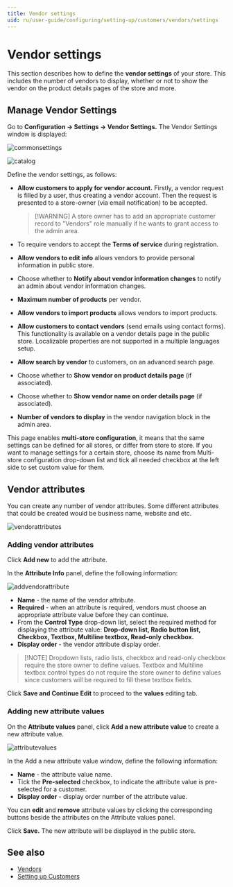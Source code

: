 ```yaml
---
title: Vendor settings
uid: ru/user-guide/configuring/setting-up/customers/vendors/settings
---
```


# Vendor settings

This section describes how to define the **vendor settings** of your store. This includes the number of vendors to display, whether or not to show the vendor on the product details pages of the store and more.

## Manage Vendor Settings

Go to **Configuration → Settings → Vendor Settings.** The Vendor Settings window is displayed:

![commonsettings](_static/settings/vendorsettings1.png)

![catalog](_static/settings/vendorsettings2.png)

Define the vendor settings, as follows:

* **Allow customers to apply for vendor account.** Firstly, a vendor request is filled by a user, thus creating a vendor account. Then the request is presented to a store-owner (via email notification) to be accepted.
    
    > [!WARNING] A store owner has to add an appropriate customer record to "Vendors" role manually if he wants to grant access to the admin area.

* To require vendors to accept the **Terms of service** during registration.

* **Allow vendors to edit info** allows vendors to provide personal information in public store.
* Choose whether to **Notify about vendor information changes** to notify an admin about vendor information changes.
* **Maximum number of products** per vendor.
* **Allow vendors to import products** allows vendors to import products.
* **Allow customers to contact vendors** (send emails using contact forms). This functionality is available on a vendor details page in the public store. Localizable properties are not supported in a multiple languages setup.
* **Allow search by vendor** to customers, on an advanced search page.
* Choose whether to **Show vendor on product details page** (if associated).
* Choose whether to **Show vendor name on order details page** (if associated).
* **Number of vendors to display** in the vendor navigation block in the admin area.

This page enables **multi-store configuration**, it means that the same settings can be defined for all stores, or differ from store to store. If you want to manage settings for a certain store, choose its name from Multi-store configuration drop-down list and tick all needed checkbox at the left side to set custom value for them.

## Vendor attributes

You can create any number of vendor attributes. Some different attributes that could be created would be business name, website and etc.

![vendorattributes](_static/settings/vendorsettings3.png)

### Adding vendor attributes

Click **Add new** to add the attribute.

In the **Attribute Info** panel, define the following information:

![addvendorattribute](_static/settings/vendorsettings4.png)

* **Name** - the name of the vendor attribute.
* **Required** - when an attribute is required, vendors must choose an appropriate attribute value before they can continue.
* From the **Control Type** drop-down list, select the required method for displaying the attribute value: **Drop-down list, Radio button list, Checkbox, Textbox, Multiline textbox, Read-only checkbox.**
* **Display order** - the vendor attribute display order.

> [!NOTE] Dropdown lists, radio lists, checkbox and read-only checkbox require the store owner to define values. Textbox and Multiline textbox control types do not require the store owner to define values since customers will be required to fill these textbox fields.

Click **Save and Continue Edit** to proceed to the **values** editing tab.

### Adding new attribute values

On the **Attribute values** panel, click **Add a new attribute value** to create a new attribute value.

![attributevalues](_static/settings/vendorsettings5.png)

In the Add a new attribute value window, define the following information:

* **Name** - the attribute value name.
* Tick the **Pre-selected** checkbox, to indicate the attribute value is pre-selected for a customer.
* **Display order** - display order number of the attribute value.

You can **edit** and **remove** attribute values by clicking the corresponding buttons beside the attributes on the Attribute values panel.

Click **Save.** The new attribute will be displayed in the public store.

## See also

* [Vendors](xref:ru/user-guide/configuring/setting-up/customers/vendors/index)
* [Setting up Customers](xref:ru/user-guide/configuring/setting-up/customers/index)